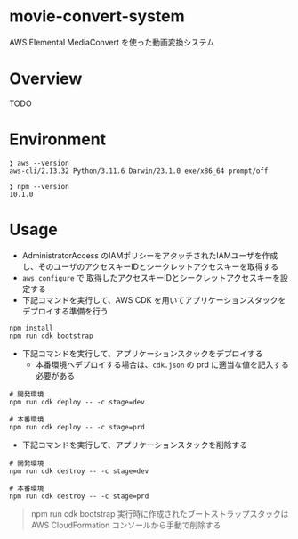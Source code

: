 # movie-convert-system

AWS Elemental MediaConvert を使った動画変換システム

# Overview

TODO

# Environment

```shell
❯ aws --version     
aws-cli/2.13.32 Python/3.11.6 Darwin/23.1.0 exe/x86_64 prompt/off

❯ npm --version        
10.1.0
```

# Usage

- AdministratorAccess のIAMポリシーをアタッチされたIAMユーザを作成し、そのユーザのアクセスキーIDとシークレットアクセスキーを取得する
- `aws configure` で 取得したアクセスキーIDとシークレットアクセスキーを設定する
- 下記コマンドを実行して、AWS CDK を用いてアプリケーションスタックをデプロイする準備を行う

```shell
npm install
npm run cdk bootstrap
```

- 下記コマンドを実行して、アプリケーションスタックをデプロイする
  - 本番環境へデプロイする場合は、`cdk.json` の prd に適当な値を記入する必要がある

```shell
# 開発環境
npm run cdk deploy -- -c stage=dev

# 本番環境
npm run cdk deploy -- -c stage=prd
```

- 下記コマンドを実行して、アプリケーションスタックを削除する

```shell
# 開発環境
npm run cdk destroy -- -c stage=dev

# 本番環境
npm run cdk destroy -- -c stage=prd
```

> npm run cdk bootstrap 実行時に作成されたブートストラップスタックは AWS CloudFormation コンソールから手動で削除する